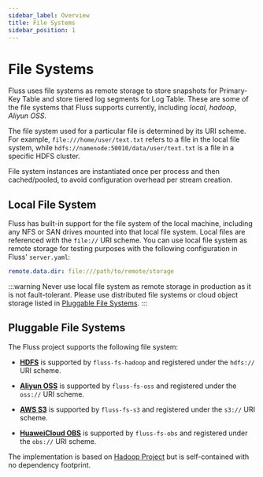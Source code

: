```yaml
---
sidebar_label: Overview
title: File Systems
sidebar_position: 1
---
```


# File Systems

Fluss uses file systems as remote storage to store snapshots for Primary-Key Table and store tiered log segments for Log Table. These
are some of the file systems that Fluss supports currently, including *local*, *hadoop*, *Aliyun OSS*.

The file system used for a particular file is determined by its URI scheme. For example, `file:///home/user/text.txt` refers to a file in the local file system,
while `hdfs://namenode:50010/data/user/text.txt` is a file in a specific HDFS cluster.

File system instances are instantiated once per process and then cached/pooled, to avoid configuration overhead per stream creation.


## Local File System

Fluss has built-in support for the file system of the local machine, including any NFS or SAN drives mounted into that local file system. Local files are referenced with the `file://` URI scheme. You 
can use local file system as remote storage for testing purposes with the following configuration in Fluss' `server.yaml`:
```yaml
remote.data.dir: file:///path/to/remote/storage
```

:::warning
Never use local file system as remote storage in production as it is not fault-tolerant. Please use distributed file systems or cloud object storage listed in [Pluggable File Systems](#pluggable-file-systems).
:::

## Pluggable File Systems
The Fluss project supports the following file system:

- **[HDFS](hdfs.md)** is supported by `fluss-fs-hadoop` and registered under the `hdfs://` URI scheme.

- **[Aliyun OSS](oss.md)** is supported by `fluss-fs-oss` and registered under the `oss://` URI scheme.

- **[AWS S3](s3.md)** is supported by `fluss-fs-s3` and registered under the `s3://` URI scheme.

- **[HuaweiCloud OBS](obs.md)** is supported by `fluss-fs-obs` and registered under the `obs://` URI scheme.

The implementation is based on [Hadoop Project](https://hadoop.apache.org/) but is self-contained with no dependency footprint.